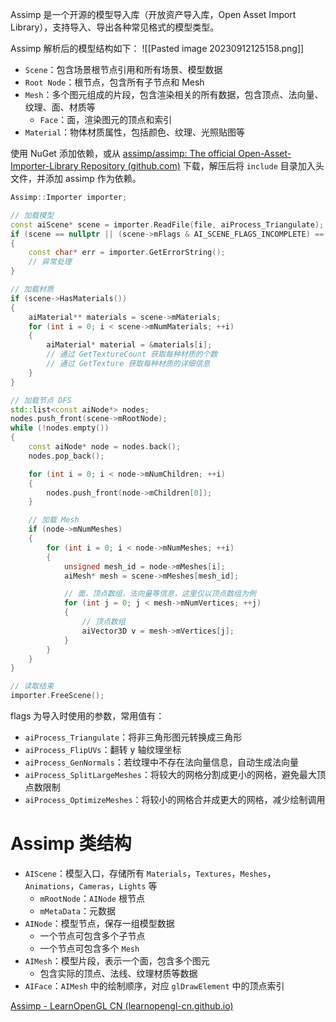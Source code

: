 Assimp 是一个开源的模型导入库（开放资产导入库，Open Asset Import Library），支持导入、导出各种常见格式的模型类型。

Assimp 解析后的模型结构如下：
![[Pasted image 20230912125158.png]]
- `Scene`：包含场景根节点引用和所有场景、模型数据
- `Root Node`：根节点，包含所有子节点和 Mesh
- `Mesh`：多个图元组成的片段，包含渲染相关的所有数据，包含顶点、法向量、纹理、面、材质等
	- `Face`：面，渲染图元的顶点和索引
- `Material`：物体材质属性，包括颜色、纹理、光照贴图等

使用 NuGet 添加依赖，或从 [assimp/assimp: The official Open-Asset-Importer-Library Repository (github.com)](https://github.com/assimp/assimp) 下载，解压后将 `include` 目录加入头文件，并添加 assimp 作为依赖。

```c++
Assimp::Importer importer;

// 加载模型
const aiScene* scene = importer.ReadFile(file, aiProcess_Triangulate);
if (scene == nullptr || (scene->mFlags & AI_SCENE_FLAGS_INCOMPLETE) == AI_SCENE_FLAGS_INCOMPLETE)
{
	const char* err = importer.GetErrorString();
	// 异常处理
}

// 加载材质
if (scene->HasMaterials())
{
	aiMaterial** materials = scene->mMaterials;
	for (int i = 0; i < scene->mNumMaterials; ++i)
	{
		aiMaterial* material = &materials[i];
		// 通过 GetTextureCount 获取每种材质的个数
		// 通过 GetTexture 获取每种材质的详细信息
	}
}

// 加载节点 DFS
std::list<const aiNode*> nodes;
nodes.push_front(scene->mRootNode);
while (!nodes.empty())
{
	const aiNode* node = nodes.back();
	nodes.pop_back();

	for (int i = 0; i < node->mNumChildren; ++i)
	{
		nodes.push_front(node->mChildren[0]);
	}

	// 加载 Mesh
	if (node->mNumMeshes)
	{
		for (int i = 0; i < node->mNumMeshes; ++i)
		{
			unsigned mesh_id = node->mMeshes[i];
			aiMesh* mesh = scene->mMeshes[mesh_id];

			// 面，顶点数组，法向量等信息，这里仅以顶点数组为例
			for (int j = 0; j < mesh->mNumVertices; ++j)
			{
				// 顶点数组
				aiVector3D v = mesh->mVertices[j];
			}
		}
	}
}

// 读取结束
importer.FreeScene();
```

flags 为导入时使用的参数，常用值有：
- `aiProcess_Triangulate`：将非三角形图元转换成三角形
- `aiProcess_FlipUVs`：翻转 y 轴纹理坐标
- `aiProcess_GenNormals`：若纹理中不存在法向量信息，自动生成法向量
- `aiProcess_SplitLargeMeshes`：将较大的网格分割成更小的网格，避免最大顶点数限制
- `aiProcess_OptimizeMeshes`：将较小的网格合并成更大的网格，减少绘制调用
# Assimp 类结构

- `AIScene`：模型入口，存储所有 `Materials`，`Textures`，`Meshes`，`Animations`，`Cameras`，`Lights` 等
	- `mRootNode`：`AINode` 根节点
	- `mMetaData`：元数据
- `AINode`：模型节点，保存一组模型数据
	- 一个节点可包含多个子节点
	- 一个节点可包含多个 `Mesh`
- `AIMesh`：模型片段，表示一个面，包含多个图元
	- 包含实际的顶点、法线、纹理材质等数据
- `AIFace`：`AIMesh` 中的绘制顺序，对应 `glDrawElement` 中的顶点索引

[Assimp - LearnOpenGL CN (learnopengl-cn.github.io)](https://learnopengl-cn.github.io/03%20Model%20Loading/01%20Assimp/)